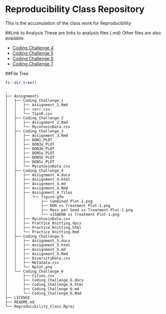 # Reproducibility Class Repository
This is the accumulation of the class work for Reproducibility


##Link to Analysis
These are links to analysis files (.md) Other files are also available.

- [Coding Challenge 4](Assignments/Coding_Challenge_4/Assignment_4.md)
- [Coding Challenge 5](Assignments/Coding_Challenge_5/Assignment_5.md)
- [Coding Challenge 6](Assignments/Coding_Challenge_6/Assignment_6.md)
- [Coding Challenge 7](Assignments/Coding_Challenge_7/Assignment_7.md)

##File Tree
```r
fs::dir_tree()
```

```
.
├── Assignments
│   ├── Coding_Challenge_1
│   │   ├── Assignment_1.Rmd
│   │   ├── corr.csv
│   │   └── TipsR.csv
│   ├── Coding_Challenge_2
│   │   ├── Assignment_2.Rmd
│   │   └── MycotoxinData.csv
│   ├── Coding_Challenge_3
│   │   ├── Assignment_3.Rmd
│   │   ├── DON1_PLOT
│   │   ├── DON3a_PLOT
│   │   ├── DON3b_PLOT
│   │   ├── DON5a_PLOT
│   │   ├── DON5b_PLOT
│   │   ├── DON5c_PLOT
│   │   └── MycotoxinData.csv
│   ├── Coding_Challenge_4
│   │   ├── Assignment_4.docx
│   │   ├── Assignment_4.html
│   │   ├── Assignment_4.md
│   │   ├── Assignment_4.Rmd
│   │   ├── Assignment_4_files
│   │   │   └── figure-gfm
│   │   │       ├── Combined Plot-1.png
│   │   │       ├── DON vs Treatment Plot-1.png
│   │   │       ├── Mass per Seed vs Treatment Plot-1.png
│   │   │       └── x15ADON vs Treatment Plot-1.png
│   │   ├── MycotoxinData.csv
│   │   ├── Practice_Knitting.docx
│   │   ├── Practice_Knitting.html
│   │   └── Practice_Knitting.Rmd
│   ├── Coding_Challenge_5
│   │   ├── Assignment_5.docx
│   │   ├── Assignment_5.html
│   │   ├── Assignment_5.md
│   │   ├── Assignment_5.Rmd
│   │   ├── DiversityData.csv
│   │   ├── Metadata.csv
│   │   └── Rplot.png
│   └── Coding_Challenge_6
│       ├── Cities.csv
│       ├── Coding_Challenge_6.docx
│       ├── Coding_Challenge_6.html
│       ├── Coding_Challenge_6.md
│       └── Coding_Challenge_6.Rmd
├── LICENSE
├── README.md
└── Reproducibility_Class.Rproj
```







